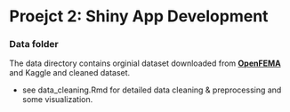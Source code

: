 # Proejct 2: Shiny App Development

### Data folder
The data directory contains orginial dataset downloaded from [**OpenFEMA**](https://www.fema.gov/about/openfema/data-sets) and Kaggle and cleaned dataset.
  - see data_cleaning.Rmd for detailed data cleaning & preprocessing and some visualization.
